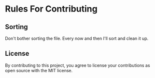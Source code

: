 # Rules For Contributing

## Sorting

Don't bother sorting the file. Every now and then I'll sort and clean it up.

## License

By contributing to this project, you agree to license your contributions as open source with the MIT license.
